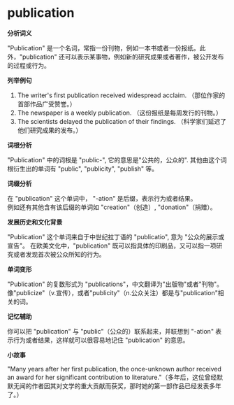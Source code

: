 # publication

**分析词义**

  

"Publication" 是一个名词，常指一份刊物，例如一本书或者一份报纸。此外，"publication" 还可以表示某事物，例如新的研究成果或者著作，被公开发布的过程或行为。

  

**列举例句**

  

1.  The writer's first publication received widespread acclaim. （那位作家的首部作品广受赞誉。）
2.  The newspaper is a weekly publication. （这份报纸是每周发行的刊物。）
3.  The scientists delayed the publication of their findings. （科学家们延迟了他们研究成果的发布。）

  

**词根分析**

  

"Publication" 中的词根是 "public-", 它的意思是"公共的，公众的". 其他由这个词根衍生出的单词有 "public", "publicity", "publish" 等。

  

**词缀分析**

  

在 "publication" 这个单词中， "-ation" 是后缀，表示行为或者结果。  
例如还有其他含有该后缀的单词如 "creation"（创造）, "donation"（捐赠）。

  

**发展历史和文化背景**

  

"Publication" 这个单词来自于中世纪拉丁语的 "publicatio", 意为 "公众的展示或宣告"。 在欧美文化中，"publication" 既可以指具体的印刷品，又可以指一项研究或者发现首次被公众所知的行为。

  

**单词变形**

  

"Publication" 的复数形式为 "publications"，中文翻译为"出版物"或者"刊物"。像"publicize"（v.宣传），或者"publicity"（n.公众关注）都是与"publication"相关的词。

  

**记忆辅助**

  

你可以把 "publication" 与 "public"（公众的）联系起来，并联想到 "-ation" 表示行为或者结果，这样就可以很容易地记住 "publication" 的意思。

  

**小故事**

  

"Many years after her first publication, the once-unknown author received an award for her significant contribution to literature."（多年后，这位曾经默默无闻的作者因其对文学的重大贡献而获奖，那时她的第一部作品已经发表多年了。）
